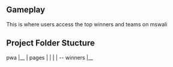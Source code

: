 ## Gameplay
This is where users access the top winners and teams on mswali

## Project Folder Stucture 
pwa
|__
|   pages
|    |
|    | -- winners
|__       
